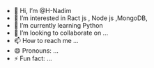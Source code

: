 - 👋 Hi, I’m @H-Nadim
- 👀 I’m interested in Ract js , Node js ,MongoDB, 
- 🌱 I’m currently learning Python
- 💞️ I’m looking to collaborate on ...
- 📫 How to reach me ...
- 😄 Pronouns: ...
- ⚡ Fun fact: ...

<!---
H-Nadim/H-Nadim is a ✨ special ✨ repository because its `README.md` (this file) appears on your GitHub profile.
You can click the Preview link to take a look at your changes.
--->
